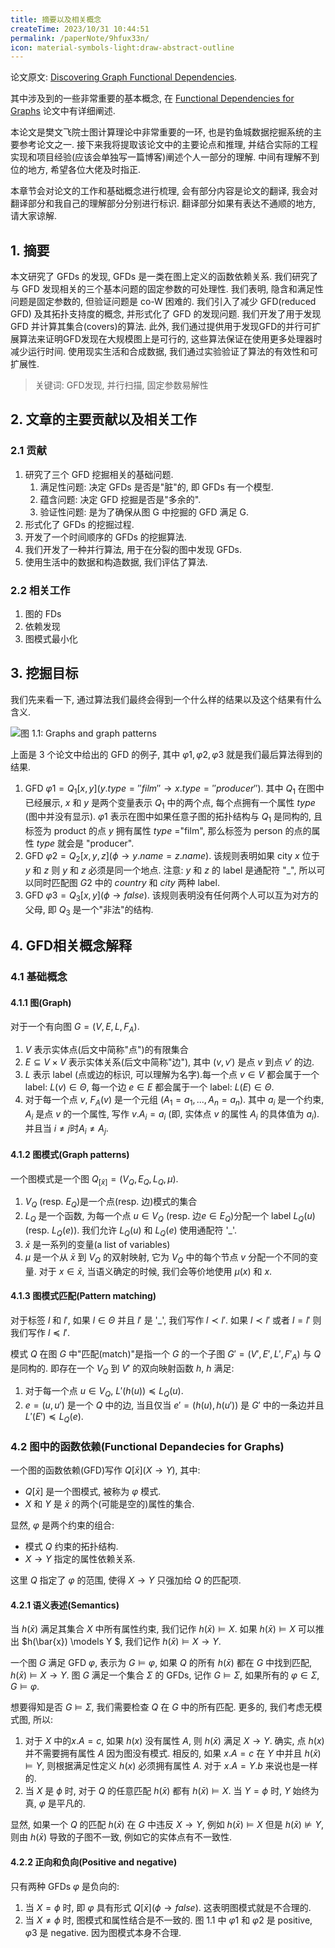 ```yaml
---
title: 摘要以及相关概念
createTime: 2023/10/31 10:44:51
permalink: /paperNote/9hfux33n/
icon: material-symbols-light:draw-abstract-outline
---
```

论文原文: [Discovering Graph Functional Dependencies](https://dl.acm.org/doi/10.1145/3397198).

其中涉及到的一些非常重要的基本概念, 在 [Functional Dependencies for Graphs](https://homepages.inf.ed.ac.uk/wenfei/papers/sigmod16-GFD.pdf) 论文中有详细阐述.

本论文是樊文飞院士图计算理论中非常重要的一环, 也是钓鱼城数据挖掘系统的主要参考论文之一. 接下来我将提取该论文中的主要论点和推理, 并结合实际的工程实现和项目经验(应该会单独写一篇博客)阐述个人一部分的理解. 中间有理解不到位的地方, 希望各位大佬及时指正.

本章节会对论文的工作和基础概念进行梳理, 会有部分内容是论文的翻译, 我会对翻译部分和我自己的理解部分分别进行标识. 翻译部分如果有表达不通顺的地方, 请大家谅解.

## 1. 摘要 <Badge text="翻译" type="warning"/>
本文研究了 GFDs 的发现, GFDs 是一类在图上定义的函数依赖关系. 我们研究了与 GFD 发现相关的三个基本问题的固定参数的可处理性. 我们表明, 隐含和满足性问题是固定参数的, 但验证问题是 co-W 困难的. 我们引入了减少 GFD(reduced GFD) 及其拓扑支持度的概念, 并形式化了 GFD 的发现问题. 我们开发了用于发现 GFD 并计算其集合(covers)的算法. 此外, 我们通过提供用于发现GFD的并行可扩展算法来证明GFD发现在大规模图上是可行的, 这些算法保证在使用更多处理器时减少运行时间. 使用现实生活和合成数据, 我们通过实验验证了算法的有效性和可扩展性.

> 关键词: GFD发现, 并行扫描, 固定参数易解性

## 2. 文章的主要贡献以及相关工作
### 2.1 贡献
1. 研究了三个 GFD 挖掘相关的基础问题.
    1. 满足性问题: 决定 GFDs 是否是"脏"的, 即 GFDs 有一个模型.
    2. 蕴含问题: 决定 GFD 挖掘是否是"多余的".
    3. 验证性问题: 是为了确保从图 G 中挖掘的 GFD 满足 G.
2. 形式化了 GFDs 的挖掘过程.
3. 开发了一个时间顺序的 GFDs 的挖掘算法.
4. 我们开发了一种并行算法, 用于在分裂的图中发现 GFDs.
5. 使用生活中的数据和构造数据, 我们评估了算法.

### 2.2 相关工作
1. 图的 FDs
2. 依赖发现
3. 图模式最小化

## 3. 挖掘目标
我们先来看一下, 通过算法我们最终会得到一个什么样的结果以及这个结果有什么含义.

![图 1.1: Graphs and graph patterns](/illustration/graph-patterns.png)

上面是 3 个论文中给出的 GFD 的例子, 其中 $\varphi1, \varphi2, \varphi3$ 就是我们最后算法得到的结果.

1. GFD $\varphi1 = Q_1[x,y](y.type=''film'' \rightarrow x.type=''producer'')$. 其中 $Q_1$ 在图中已经展示, $x$ 和 $y$ 是两个变量表示 $Q_1$ 中的两个点, 每个点拥有一个属性 $type$ (图中并没有显示). $\varphi1$ 表示在图中如果任意子图的拓扑结构与 $Q_1$ 是同构的, 且标签为 product 的点 $y$ 拥有属性 $type$ ="film", 那么标签为 person 的点的属性 $type$ 就会是 "producer".
2. GFD $\varphi2=Q_2[x,y,z](\phi \rightarrow y.name=z.name)$. 该规则表明如果 city $x$ 位于 $y$ 和 $z$ 则 $y$ 和 $z$ 必须是同一个地点. 注意: $y$ 和 $z$ 的 label 是通配符 "_", 所以可以同时匹配图 $G2$ 中的 $country$ 和 $city$ 两种 label.
3. GFD $\varphi3=Q_3[x,y](\phi \rightarrow false)$. 该规则表明没有任何两个人可以互为对方的父母, 即 $Q_3$ 是一个"非法"的结构.

## 4. GFD相关概念解释
### 4.1 基础概念
#### 4.1.1 图(Graph)
对于一个有向图 $G=(V, E, L, F_A)$.
1. $V$ 表示实体点(后文中简称"点")的有限集合
2. $E\subseteq V\times V$ 表示实体关系(后文中简称"边"), 其中 $(v, v')$ 是点 $v$ 到点 $v'$ 的边.
3. $L$ 表示 label (点或边的标识, 可以理解为名字).每一个点 $v\in V$ 都会属于一个 label: $L(v)\in \Theta$, 每一个边 $e \in E$ 都会属于一个 label: $L(E)\in \Theta$.
4. 对于每一个点 $v$, $F_A(v)$ 是一个元组 $(A_1=a_1,...,A_n=a_n)$. 其中 $a_i$ 是一个约束, $A_i$ 是点 $v$ 的一个属性, 写作 $v.A_i=a_i$ (即, 实体点 $v$ 的属性 $A_i$ 的具体值为 $a_i$). 并且当 $i \neq j$时$A_i \neq A_j$.

#### 4.1.2 图模式(Graph patterns)
一个图模式是一个图 $Q_{[\bar{x}]} = (V_Q, E_Q, L_Q, \mu)$.
1. $V_Q$ (resp. $E_Q$)是一个点(resp. 边)模式的集合
2. $L_Q$ 是一个函数, 为每一个点 $u\in V_Q$ (resp. 边$e \in E_Q$)分配一个 label $L_Q(u)$(resp. $L_Q(e)$). 我们允许 $L_Q(u)$ 和 $L_Q(e)$ 使用通配符 '_'.
3. $\bar{x}$ 是一系列的变量(a list of variables)
4. $\mu$ 是一个从 $\bar{x}$ 到 $V_Q$ 的双射映射, 它为 $V_Q$ 中的每个节点 $v$ 分配一个不同的变量. 对于 $x \in \bar{x}$, 当语义确定的时候, 我们会等价地使用 $\mu(x)$ 和 $x$.

#### 4.1.3 图模式匹配(Pattern matching)
对于标签 $l$ 和 $l'$, 如果 $l \in \Theta$ 并且 $l'$ 是 '_', 我们写作 $l \prec l'$. 如果 $l \prec l'$ 或者 $l=l'$ 则我们写作 $l\preceq l'$.

模式 $Q$ 在图 $G$ 中"匹配(match)"是指一个 $G$ 的一个子图 $G'=(V', E', L', F'_A)$ 与 $Q$ 是同构的. 即存在一个 $V_Q$ 到 $V'$ 的双向映射函数 $h$, $h$ 满足:
1. 对于每一个点 $u \in V_Q$, $L'(h(u)) \preceq L_Q(u)$.
2. $e=(u, u')$ 是一个 $Q$ 中的边, 当且仅当 $e'=(h(u), h(u'))$ 是 $G'$ 中的一条边并且 $L'(E') \preceq L_Q(e)$.

### 4.2 图中的函数依赖(Functional Depandecies for Graphs)
一个图的函数依赖(GFD)写作 $Q[\bar{x}](X \rightarrow Y)$, 其中:

- $Q[\bar{x}]$ 是一个图模式, 被称为 $\varphi$ 模式.
- $X$ 和 $Y$ 是 $\bar{x}$ 的两个(可能是空的)属性的集合.

显然, $\varphi$ 是两个约束的组合:

- 模式 $Q$ 约束的拓扑结构.
- $X \rightarrow Y$ 指定的属性依赖关系.

这里 $Q$ 指定了 $\varphi$ 的范围, 使得 $X \rightarrow Y$ 只强加给 $Q$ 的匹配项.

#### 4.2.1 语义表述(Semantics)
当 $h(\bar{x})$ 满足其集合 $X$ 中所有属性约束, 我们记作 $h(\bar{x}) \models X$. 如果 $h(\bar{x})\models X$ 可以推出 $h(\bar{x}) \models Y $, 我们记作 $h(\bar{x})\models X \rightarrow Y$.

一个图 $G$ 满足 GFD $\varphi$, 表示为 $G \models \varphi$, 如果 $Q$ 的所有 $h(\bar{x})$ 都在 $G$ 中找到匹配, $h(\bar{x}) \models X \rightarrow Y$. 图 $G$ 满足一个集合 $\Sigma$ 的 GFDs, 记作 $G \models \Sigma$, 如果所有的 $\varphi \in \Sigma, G \models \varphi$.

想要得知是否 $G \models \Sigma$, 我们需要检查 $Q$ 在 $G$ 中的所有匹配. 更多的, 我们考虑无模式图, 所以:

1. 对于 $X$ 中的$x.A = c$, 如果 $h(x)$ 没有属性 $A$, 则 $h(\bar{x})$ 满足 $X \rightarrow Y$. 确实, 点 $h(x)$ 并不需要拥有属性 $A$ 因为图没有模式. 相反的, 如果 $x.A=c$ 在 $Y$ 中并且 $h(\bar{x}) \models Y$, 则根据满足性定义 $h(x)$ 必须拥有属性 $A$. 对于 $x.A=Y.b$ 来说也是一样的.
2. 当 $X$ 是 $\phi$ 时,  对于 $Q$ 的任意匹配 $h(\bar{x})$ 都有 $h(\bar{x}) \models X$. 当 $Y=\phi$ 时, $Y$ 始终为真, $\varphi$ 是平凡的.

显然, 如果一个 $Q$ 的匹配 $h(\bar{x})$ 在 $G$ 中违反 $X \rightarrow Y$, 例如 $h(\bar{x}) \models X$ 但是 $h(\bar{x}) \not\models Y$, 则由 $h(\bar{x})$ 导致的子图不一致, 例如它的实体点有不一致性.

#### 4.2.2 正向和负向(Positive and negative)
只有两种 GFDs $\varphi$ 是负向的:
1. 当 $X=\phi$ 时, 即 $\varphi$ 具有形式 $Q[\bar{x}](\phi \rightarrow false)$. 这表明图模式就是不合理的.
2. 当 $X \not = \phi$ 时, 图模式和属性结合是不一致的.
图 1.1 中 $\varphi1$ 和 $\varphi2$ 是 positive, $\varphi3$ 是 negative. 因为图模式本身不合理.
